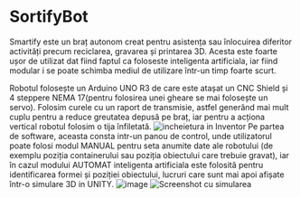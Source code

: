 # SortifyBot
Smartify este un braț autonom creat pentru asistența sau înlocuirea diferitor activități precum reciclarea, gravarea și printarea 3D. Acesta este foarte ușor de utilizat dat fiind faptul ca foloseste inteligenta artificiala, iar fiind modular i se poate schimba mediul de utilizare într-un timp foarte scurt.

Robotul folosește un Arduino UNO R3 de care este atașat un CNC Shield și 4 steppere NEMA 17(pentru folosirea unei gheare se mai folosește un servo). Folosim curele cu un raport de transmisie, astfel generând mai mult cuplu pentru a reduce greutatea depusă pe braț, iar pentru a acționa vertical robotul folosim o tija înfiletată.
![incheietura in Inventor](https://github.com/TudorM-Dev/SortifyBot/assets/102438155/2b3457ad-adca-4e16-822e-f2c5efc4d0c0)
Pe partea de software, aceasta consta intr-un panou de control, unde utilizatorul poate folosi modul MANUAL pentru seta anumite date ale robotului (de exemplu poziția containerului sau poziția obiectului care trebuie gravat), iar în cazul modului AUTOMAT inteligenta artificiala este folosită pentru identificarea formei și poziției obiectului, lucruri care sunt mai apoi afișate într-o simulare 3D in UNITY.
![image](https://github.com/TudorM-Dev/SortifyBot/assets/102438155/61b34392-6cd4-4e59-ab24-ad3447c0e334)
![Screenshot cu simularea](https://github.com/TudorM-Dev/SortifyBot/assets/102438155/56fec9ae-665a-4574-94b4-012f157dfad2)
